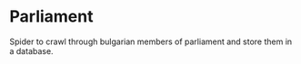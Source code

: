 # Parliament

Spider to crawl through bulgarian members of parliament and store them in a database.
